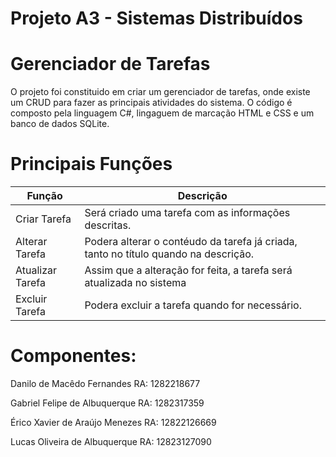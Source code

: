 
# Projeto A3 - Sistemas Distribuídos

# Gerenciador de Tarefas

O projeto foi constituido em criar um gerenciador de tarefas, onde existe um CRUD para fazer as principais atividades do sistema. O código é composto pela linguagem C#, lingaguem de marcação HTML e CSS e um banco de dados SQLite.

# Principais Funções

| Função               | Descrição                                                |
| ----------------- | ---------------------------------------------------------------- |
| Criar Tarefa      | Será criado uma tarefa com as informações descritas. | 
| Alterar Tarefa    | Podera alterar o contéudo da tarefa já criada, tanto no título quando na descrição. |
| Atualizar Tarefa  | Assim que a alteração for feita, a tarefa será atualizada no sistema |
| Excluir Tarefa    | Podera excluir a tarefa quando for necessário. |

# Componentes:

Danilo de Macêdo Fernandes RA: 1282218677

Gabriel Felipe de Albuquerque RA: 1282317359

Érico Xavier de Araújo Menezes RA: 12822126669

Lucas Oliveira de Albuquerque RA: 12823127090